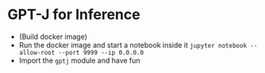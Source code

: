 # GPT-J for Inference

- (Build docker image)
- Run the docker image and start a notebook inside it `jupyter notebook --allow-root --port 9999 --ip 0.0.0.0`
- Import the `gptj` module and have fun

